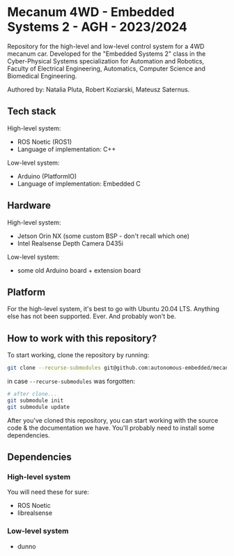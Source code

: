 # Mecanum 4WD - Embedded Systems 2 - AGH - 2023/2024

Repository for the high-level and low-level control system for a 4WD mecanum car. Developed for the "Embedded Systems 2" class in the Cyber-Physical Systems specialization for Automation and Robotics, Faculty of Electrical Engineering, Automatics, Computer Science and Biomedical Engineering.

Authored by: Natalia Pluta, Robert Koziarski, Mateusz Saternus.

## Tech stack

High-level system:
 - ROS Noetic (ROS1)
 - Language of implementation: C++

Low-level system:
 - Arduino (PlatformIO)
 - Language of implementation: Embedded C

## Hardware

High-level system:
 - Jetson Orin NX (some custom BSP - don't recall which one)
 - Intel Realsense Depth Camera D435i

Low-level system:
 - some old Arduino board + extension board

## Platform

For the high-level system, it's best to go with Ubuntu 20.04 LTS. Anything else has not been supported. Ever. And probably won't be.

## How to work with this repository?

To start working, clone the repository by running: 
```sh
git clone --recurse-submodules git@github.com:autonomous-embedded/mecanum-integration.git
```
in case `--recurse-submodules` was forgotten:
```sh
# after clone...
git submodule init
git submodule update
```

After you've cloned this repository, you can start working with the source code & the documentation we have. You'll probably need to install some dependencies.

## Dependencies

### High-level system

You will need these for sure:
 - ROS Noetic
 - librealsense

### Low-level system

 - dunno

